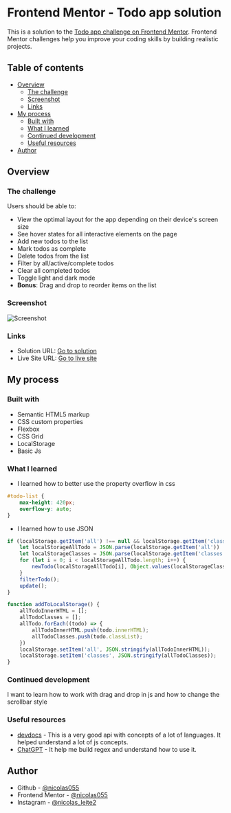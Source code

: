 # Frontend Mentor - Todo app solution

This is a solution to the [Todo app challenge on Frontend Mentor](https://www.frontendmentor.io/challenges/todo-app-Su1_KokOW). Frontend Mentor challenges help you improve your coding skills by building realistic projects. 

## Table of contents

- [Overview](#overview)
  - [The challenge](#the-challenge)
  - [Screenshot](#screenshot)
  - [Links](#links)
- [My process](#my-process)
  - [Built with](#built-with)
  - [What I learned](#what-i-learned)
  - [Continued development](#continued-development)
  - [Useful resources](#useful-resources)
- [Author](#author)


## Overview

### The challenge

Users should be able to:

- View the optimal layout for the app depending on their device's screen size
- See hover states for all interactive elements on the page
- Add new todos to the list
- Mark todos as complete
- Delete todos from the list
- Filter by all/active/complete todos
- Clear all completed todos
- Toggle light and dark mode
- **Bonus**: Drag and drop to reorder items on the list

### Screenshot

![Screenshot](/screenshots/screenshot.jpg)

### Links

- Solution URL: [Go to solution](https://www.frontendmentor.io/solutions/todoapp-using-localstorage-4GX2-mBlt9)
- Live Site URL: [Go to live site](https://frontend-mentor-todoapp.vercel.app/)

## My process

### Built with

- Semantic HTML5 markup
- CSS custom properties
- Flexbox
- CSS Grid
- LocalStorage
- Basic Js

### What I learned

- I learned how to better use the property overflow in css
```css
#todo-list {
    max-height: 420px;
    overflow-y: auto;
}
```

- I learned how to use JSON
```js
if (localStorage.getItem('all') !== null && localStorage.getItem('classes') !== null) {
    let localStorageAllTodo = JSON.parse(localStorage.getItem('all'))
    let localStorageClasses = JSON.parse(localStorage.getItem('classes'))
    for (let i = 0; i < localStorageAllTodo.length; i++) {
        newTodo(localStorageAllTodo[i], Object.values(localStorageClasses[i]).join(' '));
    }
    filterTodo();
    update();
}
```
```js
function addToLocalStorage() {
    allTodoInnerHTML = [];
    allTodoClasses = [];
    allTodo.forEach((todo) => {
        allTodoInnerHTML.push(todo.innerHTML);
        allTodoClasses.push(todo.classList);
    })
    localStorage.setItem('all', JSON.stringify(allTodoInnerHTML));
    localStorage.setItem('classes', JSON.stringify(allTodoClasses));
}
```

### Continued development

I want to learn how to work with drag and drop in js and how to change the scrollbar style

### Useful resources

- [devdocs](https://devdocs.io/) - This is a very good api with concepts of a lot of languages. It helped understand a lot of js concepts.
- [ChatGPT](https://chat.openai.com/) - It help me build regex and understand how to use it.


## Author

- Github - [@nicolas055](https://github.com/nicolas055)
- Frontend Mentor - [@nicolas055](https://www.frontendmentor.io/profile/nicolas055)
- Instagram - [@nicolas_leite2](https://www.instagram.com/nicolas_leite2/)
